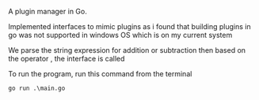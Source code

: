 A plugin manager in Go.

Implemented interfaces to mimic plugins
as i found that building plugins in go was not supported in windows OS which is on my current system

We parse the string expression for addition or subtraction 
then based on the operator , the interface is called

To run the program, run this command from the terminal

```go run .\main.go```
